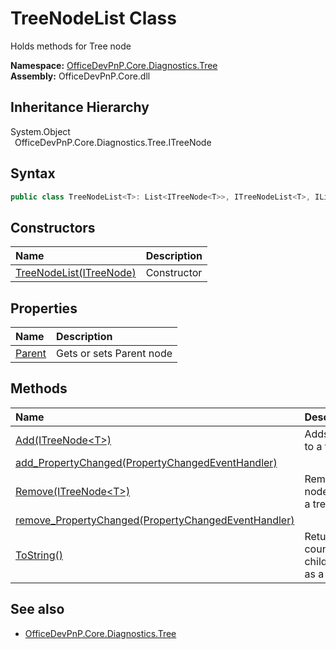 # TreeNodeList Class
 Holds methods for Tree node   

**Namespace:** [OfficeDevPnP.Core.Diagnostics.Tree](OfficeDevPnP.Core.Diagnostics.Tree.md)  
**Assembly:** OfficeDevPnP.Core.dll  
## Inheritance Hierarchy
System.Object  
&ensp;OfficeDevPnP.Core.Diagnostics.Tree.ITreeNode  
## Syntax
```C#
public class TreeNodeList<T>: List<ITreeNode<T>>, ITreeNodeList<T>, IList<ITreeNode<T>>, ICollection<ITreeNode<T>>, IEnumerable<ITreeNode<T>>, IEnumerable, INotifyPropertyChanged
```
## Constructors
|**Name**|**Description**|
|:-----|:-----|
| [TreeNodeList(ITreeNode<T>)](OfficeDevPnP.Core.Diagnostics.Tree.TreeNodeList.ctor1.md) | Constructor 
## Properties
|**Name**|**Description**|
|:-----|:-----|
| [Parent](OfficeDevPnP.Core.Diagnostics.Tree.TreeNodeList.Parent.md) | Gets or sets Parent node
## Methods
|**Name**|**Description**|
|:-----|:-----|
| [Add(ITreeNode&lt;T&gt;)](OfficeDevPnP.Core.Diagnostics.Tree.TreeNodeList.19b9df21.md) | Adds node to a tree
| [add_PropertyChanged(PropertyChangedEventHandler)](OfficeDevPnP.Core.Diagnostics.Tree.TreeNodeList.9af7a0ae.md) | 
| [Remove(ITreeNode&lt;T&gt;)](OfficeDevPnP.Core.Diagnostics.Tree.TreeNodeList.5be50920.md) | Removes node from a tree
| [remove_PropertyChanged(PropertyChangedEventHandler)](OfficeDevPnP.Core.Diagnostics.Tree.TreeNodeList.d9af74e7.md) | 
| [ToString()](OfficeDevPnP.Core.Diagnostics.Tree.TreeNodeList.b40365cf.md) | Retuns count of child nodes as a string
## See also
- [OfficeDevPnP.Core.Diagnostics.Tree](OfficeDevPnP.Core.Diagnostics.Tree.md)
